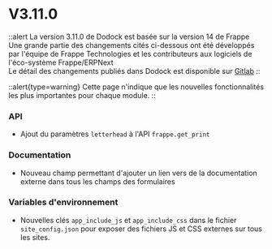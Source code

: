 # V3.11.0

::alert
La version 3.11.0 de Dodock est basée sur la version 14 de Frappe  
Une grande partie des changements cités ci-dessous ont été développés par l'équipe de Frappe Technologies et les contributeurs aux logiciels de l'éco-système Frappe/ERPNext  
Le détail des changements publiés dans Dodock est disponible sur [Gitlab](https://gitlab.com/dokos/dodock/-/releases/v3.11.0)
::

::alert{type=warning}
Cette page n'indique que les nouvelles fonctionnalités les plus importantes pour chaque module.
::

### API

- Ajout du paramètres `letterhead` à l'API `frappe.get_print`


### Documentation

- Nouveau champ permettant d'ajouter un lien vers de la documentation externe dans tous les champs des formulaires


### Variables d'environnement

- Nouvelles clés `app_include_js` et `app_include_css` dans le fichier `site_config.json` pour exposer des fichiers JS et CSS externes sur tous les sites.
